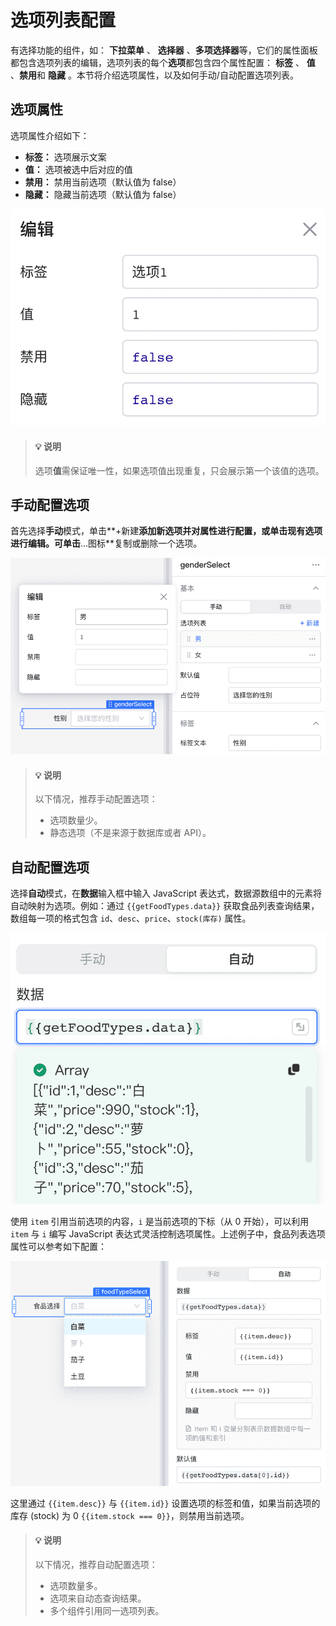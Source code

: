 # 选项列表配置

有选择功能的组件，如： **下拉菜单** 、 **选择器** 、**多项选择器**等，它们的属性面板都包含选项列表的编辑，选项列表的每个**选项**都包含四个属性配置： **标签** 、 **值** 、**禁用**和 **隐藏** 。本节将介绍选项属性，以及如何手动/自动配置选项列表。

## 选项属性

选项属性介绍如下：

* **标签：** 选项展示文案
* **值：** 选项被选中后对应的值
* **禁用：** 禁用当前选项（默认值为 false）
* **隐藏：** 隐藏当前选项（默认值为 false）

![](../assets/optionproperty.png)

> #### 💡 说明
>
> 选项**值**需保证唯一性，如果选项值出现重复，只会展示第一个该值的选项。
>

## 手动配置选项

首先选择**手动**模式，单击**+新建**添加新选项并对属性进行配置，或单击现有选项进行编辑。可单击**…图标**复制或删除一个选项。

![](../assets/setbyhand.png)

> #### 💡 说明
>
> 以下情况，推荐手动配置选项：
>
> * 选项数量少。
> * 静态选项（不是来源于数据库或者 API）。
>

## 自动配置选项

选择**自动**模式，在**数据**输入框中输入 JavaScript 表达式，数据源数组中的元素将自动映射为选项。例如：通过 `{{getFoodTypes.data}}` 获取食品列表查询结果，数组每一项的格式包含 `id`、`desc`、`price`、`stock(库存)` 属性。

![](../assets/autoset.png)

使用 `item` 引用当前选项的内容，`i` 是当前选项的下标（从 0 开始），可以利用 `item` 与 `i`  编写 JavaScript 表达式灵活控制选项属性。上述例子中，食品列表选项属性可以参考如下配置：

![](../assets/autoset1.png)

这里通过 `{{item.desc}}` 与 `{{item.id}}` 设置选项的标签和值，如果当前选项的库存 (stock) 为 0 `{{item.stock === 0}}`，则禁用当前选项。

> #### 💡 说明
>
> 以下情况，推荐自动配置选项：
>
> * 选项数量多。
> * 选项来自动态查询结果。
> * 多个组件引用同一选项列表。
>
